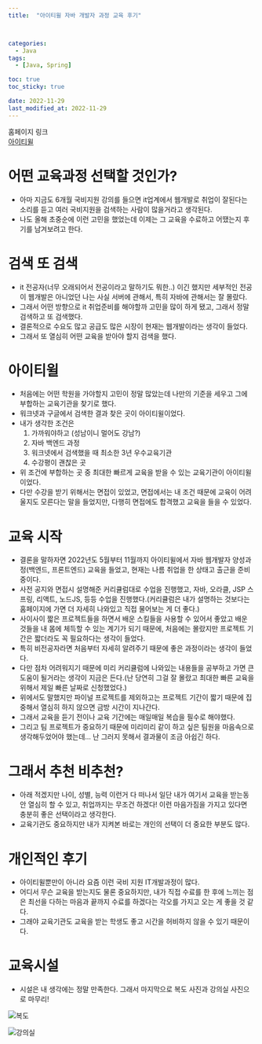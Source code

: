 ```yaml
---
title:  "아이티윌 자바 개발자 과정 교육 후기"



categories:
  - Java
tags:
  - [Java, Spring]

toc: true
toc_sticky: true

date: 2022-11-29
last_modified_at: 2022-11-29
---
```


홈페이지 링크<br>
[아이티윌](https://www.itwill.co.kr/)


# 어떤 교육과정 선택할 것인가?
- 아마 지금도 6개월 국비지원 강의를 들으면 it업계에서 웹개발로 취업이 잘된다는 소리를 듣고 여러 국비지원을 검색하는 사람이 많을거라고 생각된다.
- 나도 올해 초중순에 이런 고민을 했었는데 이제는 그 교육을 수료하고 어땠는지 후기를 남겨보려고 한다.

# 검색 또 검색
- it 전공자(너무 오래되어서 전공이라고 말하기도 뭐한..) 이긴 했지만 세부적인 전공이 웹개발은 아니었던 나는 사실 서버에 관해서, 특히 자바에 관해서는 잘 몰랐다.
- 그래서 어떤 방향으로 it 취업준비를 해야할까 고민을 많이 하게 됐고, 그래서 정말 검색하고 또 검색했다.
- 결론적으로 수요도 많고 공급도 많은 시장이 현재는 웹개발이라는 생각이 들었다.
- 그래서 또 열심히 어떤 교육을 받아야 할지 검색을 했다.

# 아이티윌
- 처음에는 어떤 학원을 가야할지 고민이 정말 많았는데 나만의 기준을 세우고 그에 부합하는 교육기관을 찾기로 했다.
- 워크넷과 구글에서 검색한 결과 찾은 곳이 아이티윌이었다. 
- 내가 생각한 조건은 
  1. 가까워야하고 (성남이니 멀어도 강남?)
  2. 자바 백엔드 과정 
  3. 워크넷에서 검색했을 때 최소한 3년 우수교육기관 
  4. 수강평이 괜찮은 곳
- 위 조건에 부합하는 곳 중 최대한 빠르게 교육을 받을 수 있는 교육기관이 아이티윌이었다.
- 다만 수강을 받기 위해서는 면접이 있었고, 면접에서는 내 조건 때문에 교육이 어려울지도 모른다는 말을 들었지만, 다행히 면접에도 합격했고 교육을 들을 수 있었다.

# 교육 시작
- 결론을 말하자면 2022년도 5월부터 11월까지 아이티윌에서 자바 웹개발자 양성과정(백엔드, 프론트엔드) 교육을 들었고, 현재는 나름 취업을 한 상태고 출근을 준비중이다.
- 사전 공지와 면접시 설명해준 커리큘럼대로 수업을 진행했고, 자바, 오라클, JSP 스프링, 리액트, 노드JS, 등등 수업을 진행했다.(커리큘럼은 내가 설명하는 것보다는 홈페이지에 가면 더 자세히 나와있고 직접 물어보는 게 더 좋다.)
- 사이사이 짧은 프로젝트들을 하면서 배운 스킬들을 사용할 수 있어서 좋았고 배운 것들을 내 몸에 체득할 수 있는 계기가 되기 때문에, 처음에는 몰랐지만 프로젝트 기간은 짧더라도 꼭 필요하다는 생각이 들었다.
- 특히 비전공자라면 처음부터 자세히 알려주기 때문에 좋은 과정이라는 생각이 들었다.
- 다만 점차 어려워지기 때문에 미리 커리큘럼에 나와있는 내용들을 공부하고 가면 큰 도움이 될거라는 생각이 지금은 든다.(난 당연히 그걸 잘 몰랐고 최대한 빠른 교육을 위해서 제일 빠른 날짜로 신청했었다.) 
- 위에서도 말했지만 파이널 프로젝트를 제외하고는 프로젝트 기간이 짧기 때문에 집중해서 열심히 하지 않으면 금방 시간이 지나간다.
- 그래서 교육을 듣기 전이나 교육 기간에는 매일매일 복습을 필수로 해야했다.
- 그리고 팀 프로젝트가 중요하기 때문에 미리미리 같이 하고 싶은 팀원을 마음속으로 생각해두었어야 했는데... 난 그러지 못해서 결과물이 조금 아쉽긴 하다.

# 그래서 추천 비추천?
- 아래 적겠지만 나이, 성별, 능력 이런거 다 떠나서 일단 내가 여기서 교육을 받는동안 열심히 할 수 있고, 취업까지는 무조건 하겠다! 이런 마음가짐을 가지고 있다면 충분히 좋은 선택이라고 생각한다.
- 교육기관도 중요하지만 내가 지켜본 바로는 개인의 선택이 더 중요한 부분도 많다.

# 개인적인 후기
- 아이티윌뿐만이 아니라 요즘 이런 국비 지원 IT개발과정이 많다.
- 어디서 무슨 교육을 받는지도 물론 중요하지만, 내가 직접 수료를 한 후에 느끼는 점은 최선을 다하는 마음과 끝까지 수료를 하겠다는 각오를 가지고 오는 게 좋을 것 같다.
- 그래야 교육기관도 교육을 받는 학생도 좋고 시간을 허비하지 않을 수 있기 때문이다.

# 교육시설
- 시설은 내 생각에는 정말 만족한다. 그래서 마지막으로 복도 사진과 강의실 사진으로 마무리!


![복도](https://user-images.githubusercontent.com/25880465/204322805-9df4a508-3204-4937-ba39-24c04077e7a7.jpg)

![강의실](https://user-images.githubusercontent.com/25880465/204322569-defabe63-ffd0-4749-bf41-fbba2ddd85e6.jpg)
